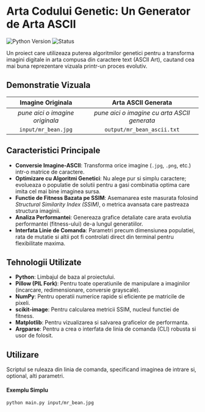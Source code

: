 # Arta Codului Genetic: Un Generator de Arta ASCII

![Python Version](https://img.shields.io/badge/Python-3.8%2B-blue?style=for-the-badge&logo=python)
![Status](https://img.shields.io/badge/Status-Functional-brightgreen?style=for-the-badge)

Un proiect care utilizeaza puterea algoritmilor genetici pentru a transforma imagini digitale in arta compusa din caractere text (ASCII Art), cautand cea mai buna reprezentare vizuala printr-un proces evolutiv.

## Demonstratie Vizuala

| Imagine Originala | Arta ASCII Generata |
| :---------------: | :-----------------: |
|  *pune aici o imagine originala* | *pune aici o imagine cu arta ASCII generata* |
| `input/mr_bean.jpg` | `output/mr_bean_ascii.txt` |

## Caracteristici Principale

-   **Conversie Imagine-ASCII**: Transforma orice imagine (`.jpg`, `.png`, etc.) intr-o matrice de caractere.
-   **Optimizare cu Algoritmi Genetici**: Nu alege pur si simplu caractere; evolueaza o populatie de solutii pentru a gasi combinatia optima care imita cel mai bine imaginea sursa.
-   **Functie de Fitness Bazata pe SSIM**: Asemanarea este masurata folosind *Structural Similarity Index (SSIM)*, o metrica avansata care pastreaza structura imaginii.
-   **Analiza Performantei**: Genereaza grafice detaliate care arata evolutia performantei (fitness-ului) de-a lungul generatiilor.
-   **Interfata Linie de Comanda**: Parametri precum dimensiunea populatiei, rata de mutatie si altii pot fi controlati direct din terminal pentru flexibilitate maxima.

## Tehnologii Utilizate

-   **Python**: Limbajul de baza al proiectului.
-   **Pillow (PIL Fork)**: Pentru toate operatiunile de manipulare a imaginilor (incarcare, redimensionare, conversie grayscale).
-   **NumPy**: Pentru operatii numerice rapide si eficiente pe matricile de pixeli.
-   **scikit-image**: Pentru calcularea metricii SSIM, nucleul functiei de fitness.
-   **Matplotlib**: Pentru vizualizarea si salvarea graficelor de performanta.
-   **Argparse**: Pentru a crea o interfata de linia de comanda (CLI) robusta si usor de folosit.

## Utilizare

Scriptul se ruleaza din linia de comanda, specificand imaginea de intrare si, optional, alti parametri.

#### Exemplu Simplu
```bash
python main.py input/mr_bean.jpg
